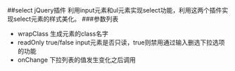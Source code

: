 ##select jQuery插件
利用input元素和ul元素实现select功能，利用这两个插件实现select元素的样式美化。
###参数列表
* wrapClass  生成元素的class名字
* readOnly true/false  input元素是否只读，true则禁用通过输入删选下拉选项的功能
* onChange 下拉列表的值发生变化之后调用
